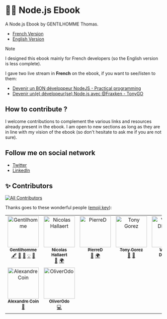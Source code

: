 # 🐢🚀 Node.js Ebook
A Node.js Ebook by GENTILHOMME Thomas.

- [French Version](./fr/README.md)
- [English Version](./en/README.md)

> [!NOTE]
> I designed this ebook mainly for French developers (so the English version is less complete).

I gave two live stream in **French** on the ebook, if you want to see/listen to them:
- [Devenir un BON développeur NodeJS - Practical programming](https://www.youtube.com/watch?v=cErQtFzL_Uc)
- [Devenir un(e) dévelopeur(se) Node.js avec @Fraxken - TonyGO](https://www.youtube.com/watch?v=SXk_yrRUPE8)

## How to contribute ?

I welcome contributions to complement the various links and resources already present in the ebook. I am open to new sections as long as they are in line with my vision of the ebook (so don't hesitate to ask me if you are not sure).

## Follow me on social network
- [Twitter](https://twitter.com/fraxken)
- [LinkedIn](https://www.linkedin.com/in/thomas-gentilhomme/)

## ✨ Contributors 

<!-- ALL-CONTRIBUTORS-BADGE:START - Do not remove or modify this section -->
[![All Contributors](https://img.shields.io/badge/all_contributors-9-orange.svg?style=flat-square)](#contributors-)
<!-- ALL-CONTRIBUTORS-BADGE:END -->

Thanks goes to these wonderful people ([emoji key](https://allcontributors.org/docs/en/emoji-key)):

<!-- ALL-CONTRIBUTORS-LIST:START - Do not remove or modify this section -->
<!-- prettier-ignore-start -->
<!-- markdownlint-disable -->
<table>
  <tbody>
    <tr>
      <td align="center" valign="top" width="14.28%"><a href="https://www.linkedin.com/in/thomas-gentilhomme/"><img src="https://avatars.githubusercontent.com/u/4438263?v=4?s=100" width="100px;" alt="Gentilhomme"/><br /><sub><b>Gentilhomme</b></sub></a><br /><a href="#content-fraxken" title="Content">🖋</a> <a href="#blog-fraxken" title="Blogposts">📝</a> <a href="https://github.com/fraxken/ebook_nodejs/commits?author=fraxken" title="Documentation">📖</a> <a href="#example-fraxken" title="Examples">💡</a> <a href="#ideas-fraxken" title="Ideas, Planning, & Feedback">🤔</a></td>
      <td align="center" valign="top" width="14.28%"><a href="https://www.linkedin.com/in/nicolas-hallaert/"><img src="https://avatars.githubusercontent.com/u/39910164?v=4?s=100" width="100px;" alt="Nicolas Hallaert"/><br /><sub><b>Nicolas Hallaert</b></sub></a><br /><a href="https://github.com/fraxken/ebook_nodejs/commits?author=Rossb0b" title="Documentation">📖</a> <a href="#translation-Rossb0b" title="Translation">🌍</a></td>
      <td align="center" valign="top" width="14.28%"><a href="https://github.com/PierreDemailly"><img src="https://avatars.githubusercontent.com/u/39910767?v=4?s=100" width="100px;" alt="PierreD"/><br /><sub><b>PierreD</b></sub></a><br /><a href="https://github.com/fraxken/ebook_nodejs/commits?author=PierreDemailly" title="Documentation">📖</a> <a href="#translation-PierreDemailly" title="Translation">🌍</a></td>
      <td align="center" valign="top" width="14.28%"><a href="http://tonygo.dev"><img src="https://avatars.githubusercontent.com/u/22824417?v=4?s=100" width="100px;" alt="Tony Gorez"/><br /><sub><b>Tony Gorez</b></sub></a><br /><a href="https://github.com/fraxken/ebook_nodejs/pulls?q=is%3Apr+reviewed-by%3Atony-go" title="Reviewed Pull Requests">👀</a> <a href="#talk-tony-go" title="Talks">📢</a></td>
      <td align="center" valign="top" width="14.28%"><a href="https://github.com/Kawacrepe"><img src="https://avatars.githubusercontent.com/u/40260517?v=4?s=100" width="100px;" alt="Vincent Dhennin"/><br /><sub><b>Vincent Dhennin</b></sub></a><br /><a href="https://github.com/fraxken/ebook_nodejs/pulls?q=is%3Apr+reviewed-by%3AKawacrepe" title="Reviewed Pull Requests">👀</a></td>
      <td align="center" valign="top" width="14.28%"><a href="https://github.com/AlexandreMalaj"><img src="https://avatars.githubusercontent.com/u/32218832?v=4?s=100" width="100px;" alt="Alexandre Malaj"/><br /><sub><b>Alexandre Malaj</b></sub></a><br /><a href="https://github.com/fraxken/ebook_nodejs/pulls?q=is%3Apr+reviewed-by%3AAlexandreMalaj" title="Reviewed Pull Requests">👀</a></td>
      <td align="center" valign="top" width="14.28%"><a href="https://github.com/vdeturckheim"><img src="https://avatars.githubusercontent.com/u/7135896?v=4?s=100" width="100px;" alt="Vladimir de Turckheim"/><br /><sub><b>Vladimir de Turckheim</b></sub></a><br /><a href="https://github.com/fraxken/ebook_nodejs/pulls?q=is%3Apr+reviewed-by%3Avdeturckheim" title="Reviewed Pull Requests">👀</a></td>
    </tr>
    <tr>
      <td align="center" valign="top" width="14.28%"><a href="https://alexandrecoin.hashnode.dev/"><img src="https://avatars.githubusercontent.com/u/36371437?v=4?s=100" width="100px;" alt="Alexandre Coin"/><br /><sub><b>Alexandre Coin</b></sub></a><br /><a href="https://github.com/fraxken/ebook_nodejs/commits?author=alexandrecoin" title="Documentation">📖</a></td>
      <td align="center" valign="top" width="14.28%"><a href="https://github.com/olivierodo"><img src="https://avatars.githubusercontent.com/u/4768226?v=4?s=100" width="100px;" alt="OliverOdo"/><br /><sub><b>OliverOdo</b></sub></a><br /><a href="https://github.com/fraxken/ebook_nodejs/commits?author=olivierodo" title="Code">💻</a></td>
    </tr>
  </tbody>
</table>

<!-- markdownlint-restore -->
<!-- prettier-ignore-end -->

<!-- ALL-CONTRIBUTORS-LIST:END -->
